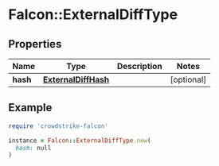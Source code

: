# Falcon::ExternalDiffType

## Properties

| Name | Type | Description | Notes |
| ---- | ---- | ----------- | ----- |
| **hash** | [**ExternalDiffHash**](ExternalDiffHash.md) |  | [optional] |

## Example

```ruby
require 'crowdstrike-falcon'

instance = Falcon::ExternalDiffType.new(
  hash: null
)
```

